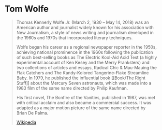# Tom Wolfe

> Thomas Kennerly Wolfe Jr. (March 2, 1930 – May 14, 2018) was an American author and journalist widely known for his association with New Journalism, a style of news writing and journalism developed in the 1960s and 1970s that incorporated literary techniques.
>
> Wolfe began his career as a regional newspaper reporter in the 1950s, achieving national prominence in the 1960s following the publication of such best-selling books as The Electric Kool-Aid Acid Test (a highly experimental account of Ken Kesey and the Merry Pranksters) and two collections of articles and essays, Radical Chic & Mau-Mauing the Flak Catchers and The Kandy-Kolored Tangerine-Flake Streamline Baby. In 1979, he published the influential book [[Book/The Right Stuff]] about the Mercury Seven astronauts, which was made into a 1983 film of the same name directed by Philip Kaufman.
>
> His first novel, The Bonfire of the Vanities, published in 1987, was met with critical acclaim and also became a commercial success. It was adapted as a major motion picture of the same name directed by Brian De Palma.
>
> [Wikipedia](https://en.wikipedia.org/wiki/Tom%20Wolfe)